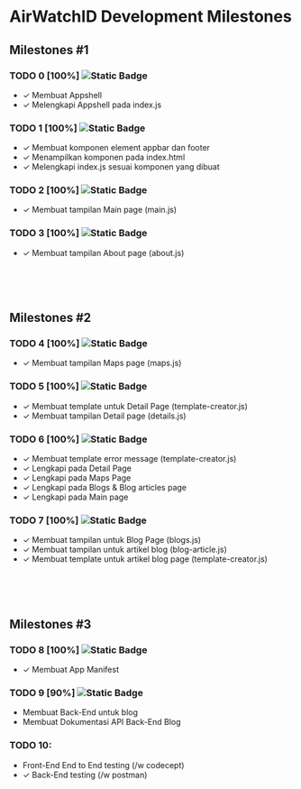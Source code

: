# AirWatchID Development Milestones

## Milestones #1

### TODO 0 [100%] ![Static Badge](https://img.shields.io/badge/Finished-a)
- ✓ Membuat Appshell
- ✓ Melengkapi Appshell pada index.js

### TODO 1 [100%] ![Static Badge](https://img.shields.io/badge/Finished-a)
- ✓ Membuat komponen element appbar dan footer
- ✓ Menampilkan komponen pada index.html
- ✓ Melengkapi index.js sesuai komponen yang dibuat

### TODO 2 [100%] ![Static Badge](https://img.shields.io/badge/Finished-a)
- ✓ Membuat tampilan Main page (main.js)

### TODO 3 [100%] ![Static Badge](https://img.shields.io/badge/Finished-a)
- ✓ Membuat tampilan About page (about.js)

<br><br><br>

## Milestones #2

### TODO 4 [100%] ![Static Badge](https://img.shields.io/badge/Finished-a)
- ✓ Membuat tampilan Maps page (maps.js)

### TODO 5 [100%] ![Static Badge](https://img.shields.io/badge/Finished-a)
- ✓ Membuat template untuk Detail Page (template-creator.js)
- ✓ Membuat tampilan Detail page (details.js)

### TODO 6 [100%] ![Static Badge](https://img.shields.io/badge/Finished-a)
- ✓ Membuat template error message (template-creator.js)
- ✓ Lengkapi pada Detail Page
- ✓ Lengkapi pada Maps Page
- ✓ Lengkapi pada Blogs & Blog articles page
- ✓ Lengkapi pada Main page

### TODO 7 [100%] ![Static Badge](https://img.shields.io/badge/Finished-a)
- ✓ Membuat tampilan untuk Blog Page (blogs.js)
- ✓ Membuat tampilan untuk artikel blog (blog-article.js)
- ✓ Membuat template untuk artikel blog page (template-creator.js)

<br><br><br>

## Milestones #3

### TODO 8 [100%] ![Static Badge](https://img.shields.io/badge/Finished-a)
- ✓ Membuat App Manifest

### TODO 9 [90%] ![Static Badge](https://img.shields.io/badge/Finished-a)
- Membuat Back-End untuk blog
- Membuat Dokumentasi API Back-End Blog

### TODO 10:
- Front-End End to End testing (/w codecept)
- ✓ Back-End testing (/w postman)